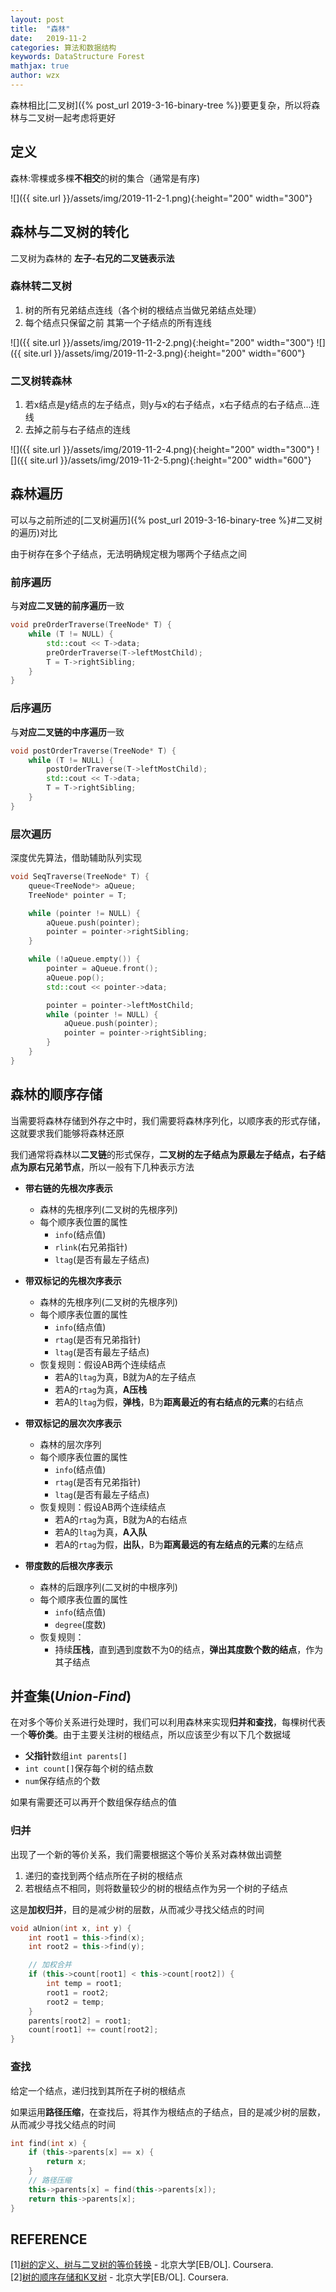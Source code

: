 ```yaml
---
layout: post
title:  "森林"
date:   2019-11-2
categories: 算法和数据结构
keywords: DataStructure Forest
mathjax: true
author: wzx
---
```


森林相比[二叉树]({% post_url 2019-3-16-binary-tree %})要更复杂，所以将森林与二叉树一起考虑将更好





## 定义
森林:零棵或多棵**不相交**的树的集合（通常是有序)

![]({{ site.url }}/assets/img/2019-11-2-1.png){:height="200" width="300"}

## 森林与二叉树的转化
二叉树为森林的 **左子-右兄的二叉链表示法**
### 森林转二叉树
1. 树的所有兄弟结点连线（各个树的根结点当做兄弟结点处理）
2. 每个结点只保留之前 其第一个子结点的所有连线

![]({{ site.url }}/assets/img/2019-11-2-2.png){:height="200" width="300"}
![]({{ site.url }}/assets/img/2019-11-2-3.png){:height="200" width="600"}

### 二叉树转森林
1. 若x结点是y结点的左子结点，则y与x的右子结点，x右子结点的右子结点...连线
2. 去掉之前与右子结点的连线

![]({{ site.url }}/assets/img/2019-11-2-4.png){:height="200" width="300"}
![]({{ site.url }}/assets/img/2019-11-2-5.png){:height="200" width="600"}

## 森林遍历
可以与之前所述的[二叉树遍历]({% post_url 2019-3-16-binary-tree %}#二叉树的遍历)对比

由于树存在多个子结点，无法明确规定根为哪两个子结点之间
### 前序遍历
与**对应二叉链的前序遍历**一致
```c++
void preOrderTraverse(TreeNode* T) {
	while (T != NULL) {
		std::cout << T->data;
		preOrderTraverse(T->leftMostChild);
		T = T->rightSibling;
	}
}
```

### 后序遍历
与**对应二叉链的中序遍历**一致
```c++
void postOrderTraverse(TreeNode* T) {
	while (T != NULL) {
		postOrderTraverse(T->leftMostChild);
		std::cout << T->data;
		T = T->rightSibling;
	}
}
```

### 层次遍历
深度优先算法，借助辅助队列实现
```c++
void SeqTraverse(TreeNode* T) {
	queue<TreeNode*> aQueue;
	TreeNode* pointer = T;

	while (pointer != NULL) {
		aQueue.push(pointer);
		pointer = pointer->rightSibling;
	}

	while (!aQueue.empty()) {
		pointer = aQueue.front();
		aQueue.pop();
		std::cout << pointer->data;

		pointer = pointer->leftMostChild;
		while (pointer != NULL) {
			aQueue.push(pointer);
			pointer = pointer->rightSibling;
		}
	}
}
```

## 森林的顺序存储
当需要将森林存储到外存之中时，我们需要将森林序列化，以顺序表的形式存储，这就要求我们能够将森林还原

我们通常将森林以**二叉链**的形式保存，**二叉树的左子结点为原最左子结点，右子结点为原右兄弟节点**，所以一般有下几种表示方法

- **带右链的先根次序表示**
    - 森林的先根序列(二叉树的先根序列)
    - 每个顺序表位置的属性
        - `info`(结点值)
        - `rlink`(右兄弟指针)
        - `ltag`(是否有最左子结点)

- **带双标记的先根次序表示**
    - 森林的先根序列(二叉树的先根序列)
    - 每个顺序表位置的属性
        - `info`(结点值)
        - `rtag`(是否有兄弟指针)
        - `ltag`(是否有最左子结点)
    - 恢复规则：假设AB两个连续结点
        - 若A的`ltag`为真，B就为A的左子结点
        - 若A的`rtag`为真，**A压栈**
        - 若A的`ltag`为假，**弹栈**，B为**距离最近的有右结点的元素**的右结点


- **带双标记的层次次序表示**
    - 森林的层次序列
    - 每个顺序表位置的属性
        - `info`(结点值)
        - `rtag`(是否有兄弟指针)
        - `ltag`(是否有最左子结点)
    - 恢复规则：假设AB两个连续结点
        - 若A的`rtag`为真，B就为A的右结点
        - 若A的`ltag`为真，**A入队**
        - 若A的`rtag`为假，**出队**，B为**距离最远的有左结点的元素**的左结点

- **带度数的后根次序表示**
    - 森林的后跟序列(二叉树的中根序列)
    - 每个顺序表位置的属性
        - `info`(结点值)
        - `degree`(度数)
    - 恢复规则：
        - 持续**压栈**，直到遇到度数不为0的结点，**弹出其度数个数的结点**，作为其子结点

## 并查集(*Union-Find*)
在对多个等价关系进行处理时，我们可以利用森林来实现**归并和查找**，每棵树代表一个**等价类**。由于主要关注树的根结点，所以应该至少有以下几个数据域
- **父指针**数组`int parents[]`
- `int count[]`保存每个树的结点数
- `num`保存结点的个数

如果有需要还可以再开个数组保存结点的值

### 归并
出现了一个新的等价关系，我们需要根据这个等价关系对森林做出调整
1. 递归的查找到两个结点所在子树的根结点
2. 若根结点不相同，则将数量较少的树的根结点作为另一个树的子结点

这是**加权归并**，目的是减少树的层数，从而减少寻找父结点的时间

```c++
void aUnion(int x, int y) {
	int root1 = this->find(x);
	int root2 = this->find(y);

	// 加权合并
	if (this->count[root1] < this->count[root2]) {
		int temp = root1;
		root1 = root2;
		root2 = temp;
	}
	parents[root2] = root1;
	count[root1] += count[root2];
}
```

### 查找
给定一个结点，递归找到其所在子树的根结点

如果运用**路径压缩**，在查找后，将其作为根结点的子结点，目的是减少树的层数，从而减少寻找父结点的时间

```c++
int find(int x) {
	if (this->parents[x] == x) {
		return x;
	}
	// 路径压缩
	this->parents[x] = find(this->parents[x]);
	return this->parents[x];
}
```

## REFERENCE
[1][树的定义、树与二叉树的等价转换](https://www.coursera.org/learn/shuju-jiegou-suanfa/lecture/JwdEN/shu-de-ding-yi-shu-yu-er-cha-shu-de-deng-jie-zhuan-huan) - 北京大学[EB/OL]. Coursera.  
[2][树的顺序存储和K叉树](https://www.coursera.org/learn/shuju-jiegou-suanfa/lecture/JaZZ8/shu-de-shun-xu-cun-chu-he-kcha-shu) - 北京大学[EB/OL]. Coursera.
